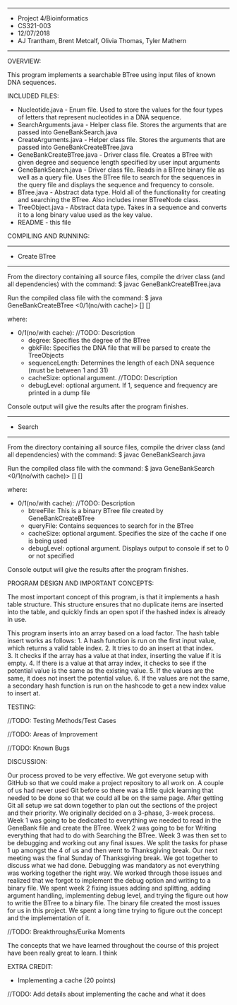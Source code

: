 ****************
* Project 4/Bioinformatics
* CS321-003
* 12/07/2018
* AJ Trantham, Brent Metcalf, Olivia Thomas, Tyler Mathern
**************** 

OVERVIEW:

This program implements a searchable BTree using input files of known DNA sequences.
	

INCLUDED FILES:

 * Nucleotide.java - Enum file. Used to store the values for the four types of letters that represent nucleotides in a DNA sequence.
 * SearchArguments.java - Helper class file. Stores the arguments that are passed into GeneBankSearch.java
 * CreateArguments.java - Helper class file. Stores the arguments that are passed into GeneBankCreateBTree.java
 * GeneBankCreateBTree.java - Driver class file. Creates a BTree with given degree and sequence length specified by user input arguments
 * GeneBankSearch.java - Driver class file. Reads in a BTree binary file as well as a query file. Uses the BTree file to search for the sequences in the query file and displays the sequence and frequency to console.
 * BTree.java - Abstract data type. Hold all of the functionality for creating and searching the BTree. Also includes inner BTreeNode class.
 * TreeObject.java - Abstract data type. Takes in a sequence and converts it to a long binary value used as the key value.
 * README - this file


COMPILING AND RUNNING:

 *********
 * Create BTree
 *********
 From the directory containing all source files, compile the
 driver class (and all dependencies) with the command:
 $ javac GeneBankCreateBTree.java

 Run the compiled class file with the command:
 $ java GeneBankCreateBTree <0/1(no/with cache)> <degree> <gbkFile> <sequenceLength> [<cacheSize>] [<debugLevel>]

 where:
  * 0/1(no/with cache): //TODO: Description
	* degree: Specifies the degree of the BTree
	* gbkFile: Specifies the DNA file that will be parsed to create the TreeObjects
	* sequenceLength: Determines the length of each DNA sequence (must be between 1 and 31)
	* cacheSize: optional argument. //TODO: Description
	* debugLevel: optional argument. If 1, sequence and frequency are printed in a dump file

 Console output will give the results after the program finishes.

 *********
 * Search
 *********
 From the directory containing all source files, compile the
 driver class (and all dependencies) with the command:
 $ javac GeneBankSearch.java

 Run the compiled class file with the command:
 $ java GeneBankSearch <0/1(no/with cache)> <btreeFile> <queryFile> [<cacheSize>] [<debugLevel>]

 where:
  * 0/1(no/with cache): //TODO: Description
	* btreeFile: This is a binary BTree file created by GeneBankCreateBTree
	* queryFile: Contains sequences to search for in the BTree
	* cacheSize: optional argument. Specifies the size of the cache if one is being used
	* debugLevel: optional argument. Displays output to console if set to 0 or not specified

 Console output will give the results after the program finishes.


PROGRAM DESIGN AND IMPORTANT CONCEPTS:

 The most important concept of this program, is that it implements a hash table structure. This structure ensures that no duplicate items are inserted into the table,
 and quickly finds an open spot if the hashed index is already in use.

 This program inserts into an array based on a load factor. The hash table insert works as follows:
	1. A hash function is run on the first input value, which returns a valid table index.
	2. It tries to do an insert at that index.	
	3. It checks if the array has a value at that index, inserting the value if it is empty.
	4. If there is a value at that array index, it checks to see if the potential value is the same as the existing value.
	5. If the values are the same, it does not insert the potential value.
	6. If the values are not the same, a secondary hash function is run on the hashcode to get a new index value to insert at.


TESTING:

 //TODO: Testing Methods/Test Cases

 //TODO: Areas of Improvement

 //TODO: Known Bugs


DISCUSSION:
 
 Our process proved to be very effective. We got everyone setup with GitHub so that we could make a project repository to all work on. A couple of us had never used Git before so there was a little quick learning that needed to be done so that we could all be on the same page. After getting Git all setup we sat down together to plan out the sections of the project and their priority. We originally decided on a 3-phase, 3-week process. Week 1 was going to be dedicated to everything we needed to read in the GeneBank file and create the BTree. Week 2 was going to be for Writing everything that had to do with Searching the BTree. Week 3 was then set to be debugging and working out any final issues. We split the tasks for phase 1 up amongst the 4 of us and then went to Thanksgiving break. Our next meeting was the final Sunday of Thanksgiving break. We got together to discuss what we had done. Debugging was mandatory as not everything was working together the right way. We worked through those issues and realized that we forgot to implement the debug option and writing to a binary file. We spent week 2 fixing issues adding and splitting, adding argument handling, implementing debug level, and trying the figure out how to writie the BTree to a binary file. The binary file created the most issues for us in this project. We spent a long time trying to figure out the concept and the implementation of it.  

 //TODO: Breakthroughs/Eurika Moments

 The concepts that we have learned throughout the course of this project have been really great to learn. I think

 
EXTRA CREDIT:
 * Implementing a cache (20 points)



 

 //TODO: Add details about implementing the cache and what it does 
